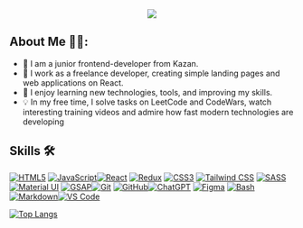 <div id="header" align="center">
  <img src="https://media2.giphy.com/media/v1.Y2lkPTc5MGI3NjExbWNxYnA2M2o2M2g1ZGJwdjJrN2E5dGN2b3N5Zmd0cGxvb2xzZDNxaiZlcD12MV9pbnRlcm5hbF9naWZfYnlfaWQmY3Q9Zw/L1R1tvI9svkIWwpVYr/giphy.gif"/>
</div>

## About Me 👩‍💻:

- 🌇 I am a junior frontend-developer from Kazan.
- 🔭 I work as a freelance developer, creating simple landing pages and web applications on React.
- 🌱 I enjoy learning new technologies, tools, and improving my skills.
- 💡 In my free time, I solve tasks on LeetCode and CodeWars, watch interesting training videos and admire how fast modern technologies are developing

## Skills 🛠️
[![HTML5](https://img.shields.io/static/v1?label=&message=HTML5&color=E34F26&logo=html5&logoColor=FFFFFF)](https://html.spec.whatwg.org/) [![JavaScript](https://img.shields.io/static/v1?label=&message=JavaScript&color=F7DF1E&logo=javascript&logoColor=000000)](https://developer.mozilla.org/en-US/docs/Web/JavaScript)[![React](https://img.shields.io/static/v1?label=&message=React&color=61DAFB&logo=react&logoColor=FFFFFF)](https://react.dev/) [![Redux](https://img.shields.io/badge/redux-%23764ABC?logo=redux)](https://redux.js.org/)
[![CSS3](https://img.shields.io/static/v1?label=&message=CSS3&color=1572B6&logo=css3&logoColor=FFFFFF)](https://developer.mozilla.org/en-US/docs/Web/CSS) [![Tailwind CSS](https://img.shields.io/static/v1?label=&message=TailwindCSS&color=06B6D4&logo=tailwindcss&logoColor=FFFFFF)](https://tailwindcss.com/) [![SASS](https://img.shields.io/static/v1?label=&message=SASS&color=CC6699&logo=sass&logoColor=FFFFFF)](https://sass-lang.com/) [![Material UI](https://img.shields.io/static/v1?label=&message=MUI&color=007FFF&logo=mui&logoColor=FFFFFF)](https://mui.com/) [![GSAP](https://img.shields.io/static/v1?label=&message=GSAP&color=88CE02&logo=greensock&logoColor=FFFFFF)](https://greensock.com/)[![Git](https://img.shields.io/static/v1?label=&message=Git&color=F05032&logo=git&logoColor=FFFFFF)](https://git-scm.com/) [![GitHub](https://img.shields.io/static/v1?label=&message=GitHub&color=181717&logo=github&logoColor=FFFFFF)](https://github.com/)[![ChatGPT](https://img.shields.io/static/v1?label=&message=ChatGPT&color=00A67E&logo=openai&logoColor=FFFFFF)](https://openai.com/) [![Figma](https://img.shields.io/static/v1?label=&message=Figma&color=F24E1E&logo=figma&logoColor=FFFFFF)](https://www.figma.com/) [![Bash](https://img.shields.io/static/v1?label=&message=Bash&color=4EAA25&logo=gnubash&logoColor=FFFFFF)](https://www.gnu.org/software/bash/) [![Markdown](https://img.shields.io/static/v1?label=&message=Markdown&color=000000&logo=markdown&logoColor=FFFFFF)](https://www.markdownguide.org/)[![VS Code](https://img.shields.io/static/v1?label=&message=VS%20Code&color=9013FE&logo=visualstudiocode&logoColor=FFFFFF)](https://code.visualstudio.com/) 
  <br>

[![Top Langs](https://github-readme-stats.vercel.app/api/top-langs/?username=Deanisya&layout=compact&show_icons=true&theme=radical)](https://github.com/Deanisya/github-readme-stats)



